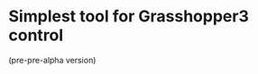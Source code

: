 Simplest tool for Grasshopper3 control
======================================

(pre-pre-alpha version)
